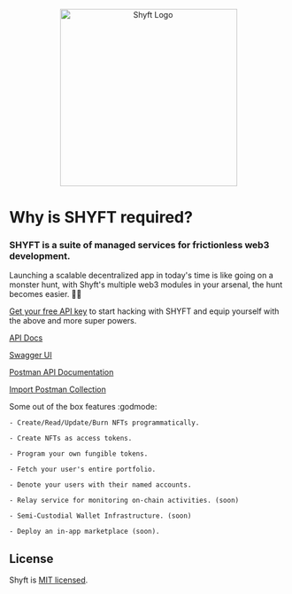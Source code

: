 <p align="center">
  <a href="http://shyft.to/" target="blank"><img src="	https://shyft.to/assets/images/shyft_logo_2.svg" width="320" alt="Shyft Logo" /></a>
</p>

# Why is SHYFT required?

### SHYFT is a suite of managed services for frictionless web3 development.

Launching a scalable decentralized app in today's time is like going on a monster hunt, with Shyft's multiple web3 modules in your arsenal, the hunt becomes easier. 🐱‍🏍

[Get your free API key](https://shyft.to/get-api-key) to start hacking with SHYFT and equip yourself with the above and more super powers.

[API Docs](https://docs.shyft.to/)

[Swagger UI](https://api.shyft.to/sol/api/explore/)

[Postman API Documentation](https://documenter.getpostman.com/view/18419720/UzQvt5Kf)

[Import Postman Collection](https://www.getpostman.com/collections/eb766924a309c10d6d7e)

Some out of the box features :godmode:

```
- Create/Read/Update/Burn NFTs programmatically.

- Create NFTs as access tokens.

- Program your own fungible tokens.

- Fetch your user's entire portfolio.

- Denote your users with their named accounts.

- Relay service for monitoring on-chain activities. (soon)

- Semi-Custodial Wallet Infrastructure. (soon)

- Deploy an in-app marketplace (soon).
```

## License

Shyft is [MIT licensed](LICENSE).